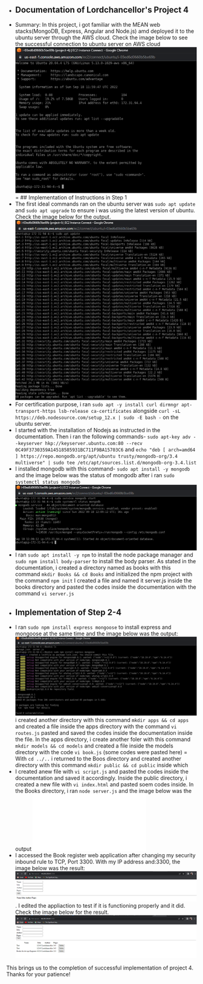 - ## Documentation of Lordchancellor's Project 4
- Summary: In this project, i got familiar with the MEAN web stacks(MongoDB, Express, Angular and Node.js) amd deployed it to the ubuntu server through the AWS cloud. Check the image below to see the successful connection to ubuntu server on AWS cloud
![Ubuntu server on AWS cloud](./images/Successful%20connection%20to%20Ubuntu%20server%20in%20AWs%20cloud.PNG)
= ## Implementation of Instructions in Step 1
- The first ideal commands ran on the ubuntu server was `sudo apt update` and `sudo apt upgrade` to ensure i was using the latest version of ubuntu. Check the image below for the output. 
![Sudo apt update](./images/Sudo%20apt%20update.PNG)
- For certification purpose, i ran `sudo apt -y install curl dirmngr apt-transport-https lsb-release ca-certificates` alongside `curl -sL https://deb.nodesource.com/setup_12.x | sudo -E bash -` on the ubuntu server.
- I started with the installation of Nodejs as instructed in the documentation. Then i ran the following commands- `sudo apt-key adv --keyserver hkp://keyserver.ubuntu.com:80 --recv 0C49F3730359A14518585931BC711F9BA15703C6` and `echo "deb [ arch=amd64 ] https://repo.mongodb.org/apt/ubuntu trusty/mongodb-org/3.4 multiverse" | sudo tee /etc/apt/sources.list.d/mongodb-org-3.4.list`
- I installed mongodb with this command- `sudo apt install -y mongodb` and the image below was the status of mongodb after i ran `sudo systemctl status mongodb`
![status of mongodb](./images/Status%20of%20mongodb.PNG)
- I ran `sudo apt install -y npm` to install the node package manager and `sudo npm install body-parser` to install the body parser. As stated in the documentation, i created a directory named as books with this command `mkdir Books && cd Books` and initialized the npm project with the command `npm init` I created a file and named it server.js inside the books directory and pasted the codes inside the documentation with the command `vi server.js`
- ## Implementation of Step 2-4
- I ran `sudo npm install express mongoose` to install express and mongoose at the same time and the image below was the output:
![status of express and mongoose](./images/express%20and%20mongoose%20installation.PNG)
i created another directory with this command `mkdir apps && cd apps` and created a file inside the apps directory with the command `vi routes.js` pasted and saved the codes inside the documentation inside the file. In the apps directory, i create another foler with this command `mkdir models && cd models` and created a file inside the models directory with the code `vi book.js` (some codes were pasted here)
= With `cd ../..` i returned to the Boos directory and created another directory with this command `mkdir public && cd public` inside which 
- I created anew file with `vi script.js` and pasted the codes inside the documentation and saved it accordingly. Inside the public directory, i created a new file with `vi index.html` and pasted soem codes inside. In the Books directory, i ran `node server.js` and the image below was the output
![node server.js](./images/node%20server.js)
- I accessed the Book register web application after changing my security inbound rule to TCP, Port 3300. With my IP address and:3300, the image below was the result:
![completion of project 4](./images/Completion%20of%20project%204.PNG). I edited the appliaction to test if it is functioning properly and it did. Check the image below for the result. 
![test run](./images/Test%20run.PNG)

This brings us to the completion of successful implementation of project 4. Thanks for your patience!